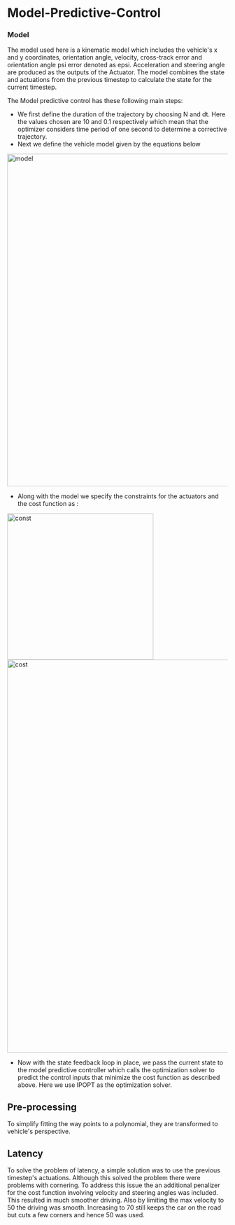 # Model-Predictive-Control

### Model 
The model used here is a kinematic model which includes the vehicle's x and y coordinates, orientation angle, velocity, cross-track error and orientation angle psi error denoted as epsi. Acceleration and steering angle are produced as the outputs of the Actuator. The model combines the state and actuations from the previous timestep to calculate the state for the current timestep.

The Model predictive control has these following main steps:
 * We first define the duration of the trajectory by choosing N and dt. Here the values chosen are 10 and 0.1 respectively which mean that the optimizer considers time period of one second to determine a corrective trajectory.
 * Next we define the vehicle model given by the equations below
 
<img width="759" alt="model" src="https://user-images.githubusercontent.com/23641865/36012184-7f9d35aa-0d2a-11e8-8028-10f0dc2ae59a.png">

* Along with the model we specify the constraints for the actuators and the cost function as : 

<img width="334" alt="const" src="https://user-images.githubusercontent.com/23641865/36012182-7f876df6-0d2a-11e8-9cd8-0d293470faf3.png">

<img width="897" alt="cost" src="https://user-images.githubusercontent.com/23641865/36012183-7f8fcd70-0d2a-11e8-85e4-07dd3a0cb91f.png">

* Now with the state feedback loop in place, we pass the current state to the model predictive controller which calls the optimization solver to predict the control inputs that minimize the cost function as described above. Here we use IPOPT as the optimization solver.

## Pre-processing
To simplify fitting the way points to a polynomial, they are transformed to vehicle's perspective.

## Latency
To solve the problem of latency, a simple solution was to use the previous timestep's actuations. Although this solved the problem there were problems with cornering. To address this issue the an additional penalizer for the cost function involving velocity and steering angles was included. This resulted in much smoother driving. Also by limiting the max velocity to 50 the driving was smooth. Increasing to 70 still keeps the car on the road but cuts a few corners and hence 50 was used.
